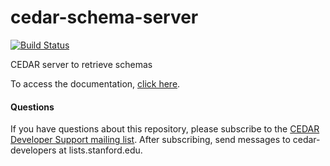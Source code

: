 # cedar-schema-server

[![Build Status](https://travis-ci.org/metadatacenter/cedar-schema-server.svg?branch=master)](https://travis-ci.com/metadatacenter/cedar-schema-server)

CEDAR server to retrieve schemas

To access the documentation, [click here](https://github.com/metadatacenter/cedar-docs/wiki).

#### Questions

If you have questions about this repository, please subscribe to the [CEDAR Developer Support
mailing list](https://mailman.stanford.edu/mailman/listinfo/cedar-developers).
After subscribing, send messages to cedar-developers at lists.stanford.edu.



